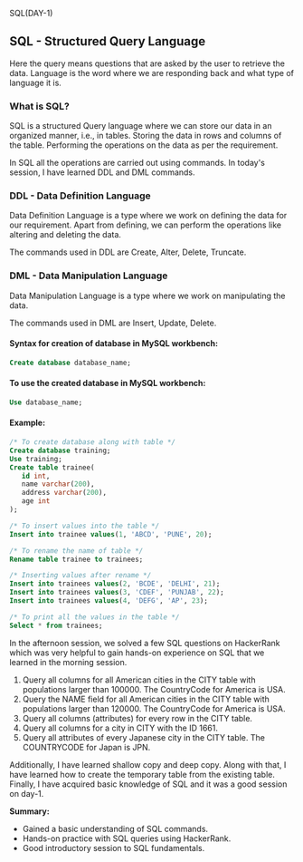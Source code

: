 SQL(DAY-1)

## SQL - Structured Query Language  
Here the query means questions that are asked by the user to retrieve the data. Language is the word where we are responding back and what type of language it is.

### What is SQL?  
SQL is a structured Query language where we can store our data in an organized manner, i.e., in tables. Storing the data in rows and columns of the table. Performing the operations on the data as per the requirement.

In SQL all the operations are carried out using commands. In today's session, I have learned DDL and DML commands.

### DDL - Data Definition Language  
Data Definition Language is a type where we work on defining the data for our requirement. Apart from defining, we can perform the operations like altering and deleting the data.

The commands used in DDL are Create, Alter, Delete, Truncate.

### DML - Data Manipulation Language  
Data Manipulation Language is a type where we work on manipulating the data.

The commands used in DML are Insert, Update, Delete.

#### Syntax for creation of database in MySQL workbench:
```sql
Create database database_name;
```
#### To use the created database in MySQL workbench:
```sql
Use database_name;
```
#### Example:
```sql
/* To create database along with table */
Create database training;
Use training;
Create table trainee(
   id int,
   name varchar(200),
   address varchar(200),
   age int
);

/* To insert values into the table */
Insert into trainee values(1, 'ABCD', 'PUNE', 20);

/* To rename the name of table */
Rename table trainee to trainees;

/* Inserting values after rename */
Insert into trainees values(2, 'BCDE', 'DELHI', 21);
Insert into trainees values(3, 'CDEF', 'PUNJAB', 22);
Insert into trainees values(4, 'DEFG', 'AP', 23);

/* To print all the values in the table */
Select * from trainees;
```

In the afternoon session, we solved a few SQL questions on HackerRank which was very helpful to gain hands-on experience on SQL that we learned in the morning session.

1. Query all columns for all American cities in the CITY table with populations larger than 100000. The CountryCode for America is USA.
2. Query the NAME field for all American cities in the CITY table with populations larger than 120000. The CountryCode for America is USA.
3. Query all columns (attributes) for every row in the CITY table.
4. Query all columns for a city in CITY with the ID 1661.
5. Query all attributes of every Japanese city in the CITY table. The COUNTRYCODE for Japan is JPN.

Additionally, I have learned shallow copy and deep copy. Along with that, I have learned how to create the temporary table from the existing table. Finally, I have acquired basic knowledge of SQL and it was a good session on day-1.


**Summary:**
- Gained a basic understanding of SQL commands.
- Hands-on practice with SQL queries using HackerRank.
- Good introductory session to SQL fundamentals.

